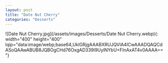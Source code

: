```yaml
---
layout: post
title: "Date Nut Cherry"
categories: "Desserts"
---
```

![Date Nut Cherry.jpg](/assets/images/Desserts/Date Nut Cherry.webp){: width="400" height="400" lqip="data:image/webp;base64,UklGRjgAAABXRUJQVlA4ICwAAADQAQCdASoQAAwABUB8JQBOgCHd76OxgAD339l9UylNYbU+FInAxAT4v0AAAA=="}

